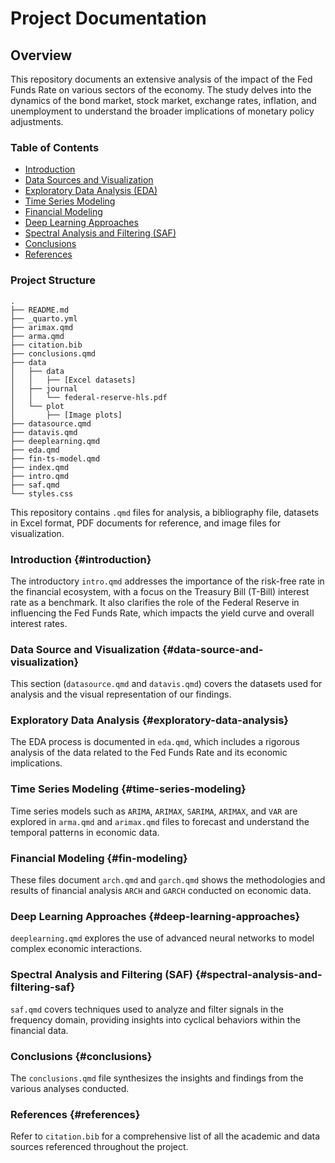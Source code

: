 # Project Documentation

## Overview

This repository documents an extensive analysis of the impact of the Fed Funds Rate on various sectors of the economy. The study delves into the dynamics of the bond market, stock market, exchange rates, inflation, and unemployment to understand the broader implications of monetary policy adjustments.

### Table of Contents

-   [Introduction](#introduction)
-   [Data Sources and Visualization](#data-sources-and-visualization)
-   [Exploratory Data Analysis (EDA)](#exploratory-data-analysis-eda)
-   [Time Series Modeling](#time-series-modeling)
-   [Financial Modeling](#fin-modeling)
-   [Deep Learning Approaches](#deep-learning-approaches)
-   [Spectral Analysis and Filtering (SAF)](#spectral-analysis-and-filtering-saf)
-   [Conclusions](#conclusions)
-   [References](#references)

### Project Structure

```         
.
├── README.md
├── _quarto.yml
├── arimax.qmd
├── arma.qmd
├── citation.bib
├── conclusions.qmd
├── data
│   ├── data
│   │   ├── [Excel datasets]
│   ├── journal
│   │   └── federal-reserve-hls.pdf
│   └── plot
│       ├── [Image plots]
├── datasource.qmd
├── datavis.qmd
├── deeplearning.qmd
├── eda.qmd
├── fin-ts-model.qmd
├── index.qmd
├── intro.qmd
├── saf.qmd
└── styles.css
```

This repository contains `.qmd` files for analysis, a bibliography file, datasets in Excel format, PDF documents for reference, and image files for visualization.

### Introduction {#introduction}

The introductory `intro.qmd` addresses the importance of the risk-free rate in the financial ecosystem, with a focus on the Treasury Bill (T-Bill) interest rate as a benchmark. It also clarifies the role of the Federal Reserve in influencing the Fed Funds Rate, which impacts the yield curve and overall interest rates.

### Data Source and Visualization {#data-source-and-visualization}

This section (`datasource.qmd` and `datavis.qmd`) covers the datasets used for analysis and the visual representation of our findings.

### Exploratory Data Analysis {#exploratory-data-analysis}

The EDA process is documented in `eda.qmd`, which includes a rigorous analysis of the data related to the Fed Funds Rate and its economic implications.

### Time Series Modeling {#time-series-modeling}

Time series models such as `ARIMA`, `ARIMAX`, `SARIMA`, `ARIMAX`, and `VAR` are explored in `arma.qmd` and `arimax.qmd` files to forecast and understand the temporal patterns in economic data.

### Financial Modeling {#fin-modeling}

These files document `arch.qmd` and `garch.qmd` shows the methodologies and results of financial analysis `ARCH` and `GARCH` conducted on economic data.

### Deep Learning Approaches {#deep-learning-approaches}

`deeplearning.qmd` explores the use of advanced neural networks to model complex economic interactions.

### Spectral Analysis and Filtering (SAF) {#spectral-analysis-and-filtering-saf}

`saf.qmd` covers techniques used to analyze and filter signals in the frequency domain, providing insights into cyclical behaviors within the financial data.

### Conclusions {#conclusions}

The `conclusions.qmd` file synthesizes the insights and findings from the various analyses conducted.

### References {#references}

Refer to `citation.bib` for a comprehensive list of all the academic and data sources referenced throughout the project.

